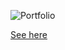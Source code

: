 ![Portfolio](https://img.shields.io/badge/Portfolio-%23000000.svg?style=for-the-badge&logo=firefox&logoColor=#FF7139)

<a href='https://matko.ir'>See here</a>
